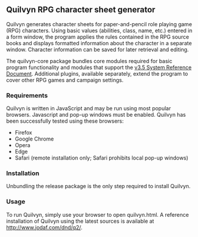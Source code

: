## Quilvyn RPG character sheet generator

Quilvyn generates character sheets for paper-and-pencil role playing game
(RPG) characters.  Using basic values (abilities, class, name, etc.) entered
in a form window, the program applies the rules contained in the RPG source
books and displays formatted information about the character in a separate
window.  Character information can be saved for later retrieval and editing.

The quilvyn-core package bundles core modules required for basic program
functionality and modules that support the <a href="http://dndsrd.net/">v3.5
System Reference Document</a>. Additional plugins, available separately, extend
the program to cover other RPG games and campaign settings.

### Requirements

Quilvyn is written in JavaScript and may be run using most popular browsers.
Javascript and pop-up windows must be enabled.  Quilvyn has been successfully
tested using these browsers:

* Firefox 
* Google Chrome 
* Opera 
* Edge
* Safari (remote installation only; Safari prohibits local pop-up windows)

### Installation

Unbundling the release package is the only step required to install Quilvyn.

### Usage

To run Quilvyn, simply use your browser to open quilvyn.html. A reference
installation of Quilvyn using the latest sources is available at
<a href="http://www.jodaf.com/dnd/q2/">http://www.jodaf.com/dnd/q2/</a>.
